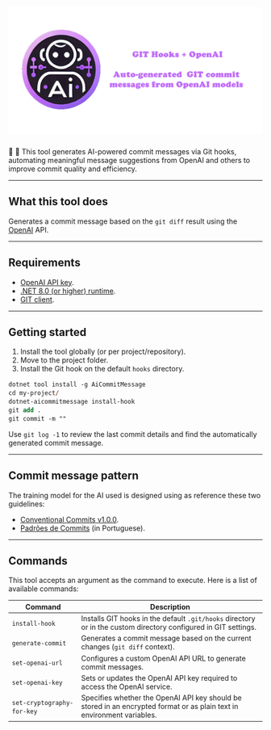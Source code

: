 # ![GIT Hooks + OpenAI - Generate GIT commit messages from Open AI](https://raw.githubusercontent.com/guibranco/dotnet-aicommitmessage/main/docs/images/splash.png)

🧠 🧰 This tool generates AI-powered commit messages via Git hooks, automating meaningful message suggestions from OpenAI and others to improve commit quality and efficiency.

---

## What this tool does

Generates a commit message based on the `git diff` result using the [OpenAI](https://platform.openai.com/docs/overview) API.

---

## Requirements

- [OpenAI API key](https://platform.openai.com/api-keys).
- [.NET 8.0 (or higher) runtime](https://dotnet.microsoft.com/en-us/download/dotnet/8.0).
- [GIT client](https://git-scm.com/downloads).

---

## Getting started

1. Install the tool globally (or per project/repository).
2. Move to the project folder.
3. Install the Git hook on the default `hooks` directory.

```ps
dotnet tool install -g AiCommitMessage
cd my-project/
dotnet-aicommitmessage install-hook
git add .
git commit -m ""
```

Use `git log -1` to review the last commit details and find the automatically generated commit message.

---

## Commit message pattern

The training model for the AI used is designed using as reference these two guidelines:

- [Conventional Commits v1.0.0](https://www.conventionalcommits.org/en/v1.0.0/).
- [Padrões de Commits](https://github.com/tiagolofi/padroes-de-commits) (in Portuguese).

---

## Commands

This tool accepts an argument as the command to execute. Here is a list of available commands:

| Command                  | Description                                                                                                              |
|--------------------------|--------------------------------------------------------------------------------------------------------------------------|
| `install-hook`            | Installs GIT hooks in the default `.git/hooks` directory or in the custom directory configured in GIT settings.         |
| `generate-commit`         | Generates a commit message based on the current changes (`git diff` context).                                           |
| `set-openai-url`          | Configures a custom OpenAI API URL to generate commit messages.                                                         |
| `set-openai-key`          | Sets or updates the OpenAI API key required to access the OpenAI service.                                               |
| `set-cryptography-for-key`| Specifies whether the OpenAI API key should be stored in an encrypted format or as plain text in environment variables. |

